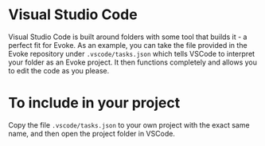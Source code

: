 # Visual Studio Code

Visual Studio Code is built around folders with some tool that builds it - a perfect fit for Evoke. As an example, you can take the file provided in the Evoke repository under `.vscode/tasks.json` which tells VSCode to interpret your folder as an Evoke project. It then functions completely and allows you to edit the code as you please.

# To include in your project

Copy the file `.vscode/tasks.json` to your own project with the exact same name, and then open the project folder in VSCode.

